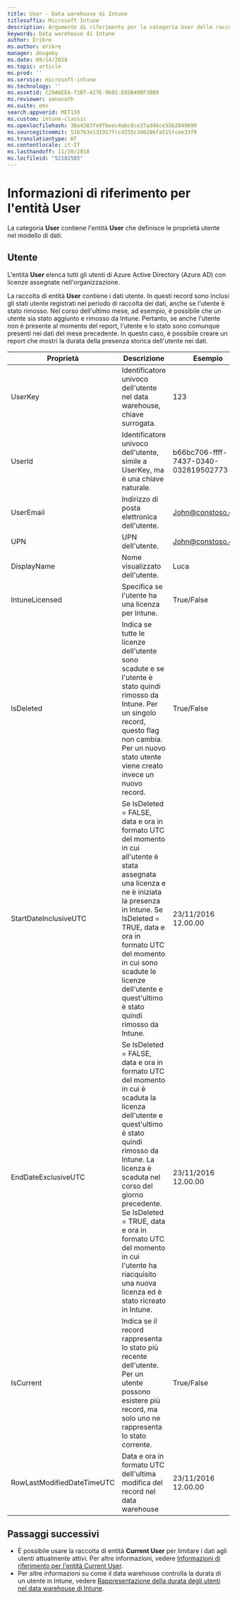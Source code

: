 ```yaml
---
title: User - Data warehouse di Intune
titlesuffix: Microsoft Intune
description: Argomento di riferimento per la categoria User delle raccolte di entità nell'API data warehouse di Intune.
keywords: Data warehouse di Intune
author: Erikre
ms.author: erikre
manager: dougeby
ms.date: 09/14/2018
ms.topic: article
ms.prod: ''
ms.service: microsoft-intune
ms.technology: ''
ms.assetid: C29A6EEA-72B7-427E-9601-E05B408F3BB0
ms.reviewer: aanavath
ms.suite: ems
search.appverid: MET150
ms.custom: intune-classic
ms.openlocfilehash: 38a4383fe9fbeec4abc8ce37ad46ce55b2849090
ms.sourcegitcommit: 51b763e131917fccd255c346286fa515fcee33f0
ms.translationtype: HT
ms.contentlocale: it-IT
ms.lasthandoff: 11/20/2018
ms.locfileid: "52182585"
---
```

# <a name="reference-for-user-entity"></a>Informazioni di riferimento per l'entità User

La categoria **User** contiene l'entità **User** che definisce le proprietà utente nel modello di dati.

## <a name="user"></a>Utente

L'entità **User** elenca tutti gli utenti di Azure Active Directory (Azure AD) con licenze assegnate nell'organizzazione.

La raccolta di entità **User** contiene i dati utente. In questi record sono inclusi gli stati utente registrati nel periodo di raccolta dei dati, anche se l'utente è stato rimosso. Nel corso dell'ultimo mese, ad esempio, è possibile che un utente sia stato aggiunto e rimosso da Intune. Pertanto, se anche l'utente non è presente al momento del report, l'utente e lo stato sono comunque presenti nei dati del mese precedente. In questo caso, è possibile creare un report che mostri la durata della presenza storica dell'utente nei dati.

| Proprietà  | Descrizione | Esempio |
|---------|------------|--------|
| UserKey |Identificatore univoco dell'utente nel data warehouse, chiave surrogata. |123 |
| UserId |Identificatore univoco dell'utente, simile a UserKey, ma è una chiave naturale. |b66bc706-ffff-7437-0340-032819502773 |
| UserEmail |Indirizzo di posta elettronica dell'utente. |John@constoso.com |
| UPN | UPN dell'utente. | John@constoso.com |
| DisplayName |Nome visualizzato dell'utente. |Luca |
| IntuneLicensed |Specifica se l'utente ha una licenza per Intune. |True/False |
| IsDeleted | Indica se tutte le licenze dell'utente sono scadute e se l'utente è stato quindi rimosso da Intune. Per un singolo record, questo flag non cambia. Per un nuovo stato utente viene creato invece un nuovo record. |True/False |
| StartDateInclusiveUTC |Se IsDeleted = FALSE, data e ora in formato UTC del momento in cui all'utente è stata assegnata una licenza e ne è iniziata la presenza in Intune. Se IsDeleted = TRUE, data e ora in formato UTC del momento in cui sono scadute le licenze dell'utente e quest'ultimo è stato quindi rimosso da Intune. |23/11/2016 12.00.00 |
| EndDateExclusiveUTC |Se IsDeleted = FALSE, data e ora in formato UTC del momento in cui è scaduta la licenza dell'utente e quest'ultimo è stato quindi rimosso da Intune. La licenza è scaduta nel corso del giorno precedente. Se IsDeleted = TRUE, data e ora in formato UTC del momento in cui l'utente ha riacquisito una nuova licenza ed è stato ricreato in Intune.  |23/11/2016 12.00.00 |
| IsCurrent |Indica se il record rappresenta lo stato più recente dell'utente. Per un utente possono esistere più record, ma solo uno ne rappresenta lo stato corrente.  |True/False |
| RowLastModifiedDateTimeUTC |Data e ora in formato UTC dell'ultima modifica del record nel data warehouse  |23/11/2016 12.00.00 |

## <a name="next-steps"></a>Passaggi successivi
 - È possibile usare la raccolta di entità **Current User** per limitare i dati agli utenti attualmente attivi. Per altre informazioni, vedere [Informazioni di riferimento per l'entità Current User](reports-ref-current-user.md).
 - Per altre informazioni su come il data warehouse controlla la durata di un utente in Intune, vedere [Rappresentazione della durata degli utenti nel data warehouse di Intune](reports-ref-user-timeline.md).
